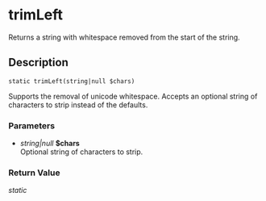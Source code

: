 # trimLeft
Returns a string with whitespace removed from the start of the string.

## Description
`static trimLeft(string|null $chars)`

Supports the removal of unicode whitespace. Accepts an optional
string of characters to strip instead of the defaults.

### Parameters
* _string|null_ __$chars__  
Optional string of characters to strip.


### Return Value
_static_